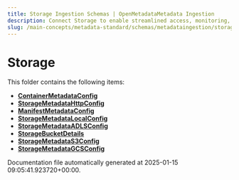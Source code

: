 ```yaml
---
title: Storage Ingestion Schemas | OpenMetadataMetadata Ingestion
description: Connect Storage to enable streamlined access, monitoring, or search of enterprise data using secure and scalable integrations.
slug: /main-concepts/metadata-standard/schemas/metadataingestion/storage
---
```


# Storage

This folder contains the following items:

- [**ContainerMetadataConfig**](/main-concepts/metadata-standard/schemas/metadataingestion/storage/containermetadataconfig)
- [**StorageMetadataHttpConfig**](/main-concepts/metadata-standard/schemas/metadataingestion/storage/storagemetadatahttpconfig)
- [**ManifestMetadataConfig**](/main-concepts/metadata-standard/schemas/metadataingestion/storage/manifestmetadataconfig)
- [**StorageMetadataLocalConfig**](/main-concepts/metadata-standard/schemas/metadataingestion/storage/storagemetadatalocalconfig)
- [**StorageMetadataADLSConfig**](/main-concepts/metadata-standard/schemas/metadataingestion/storage/storagemetadataadlsconfig)
- [**StorageBucketDetails**](/main-concepts/metadata-standard/schemas/metadataingestion/storage/storagebucketdetails)
- [**StorageMetadataS3Config**](/main-concepts/metadata-standard/schemas/metadataingestion/storage/storagemetadatas3config)
- [**StorageMetadataGCSConfig**](/main-concepts/metadata-standard/schemas/metadataingestion/storage/storagemetadatagcsconfig)


Documentation file automatically generated at 2025-01-15 09:05:41.923720+00:00.
